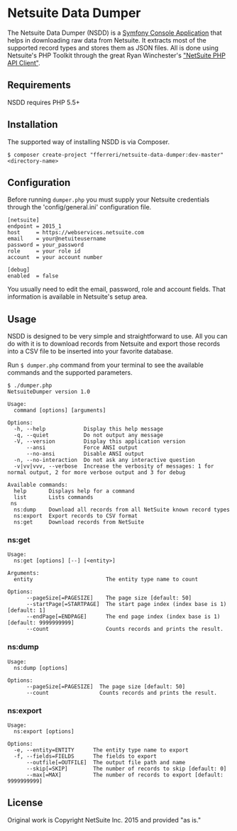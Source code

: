 # Netsuite Data Dumper

The Netsuite Data Dumper (NSDD) is a [Symfony Console Application](http://symfony.com/doc/current/components/console/index.html) that helps in downloading raw data from Netsuite. It extracts most of the supported record types and stores them as JSON files. All is done using Netsuite's PHP Toolkit through the great Ryan Winchester's ["NetSuite PHP API Client"](https://github.com/fungku/netsuite-php). 

## Requirements

NSDD requires PHP 5.5+

## Installation

The supported way of installing NSDD is via Composer.

```
$ composer create-project "fferreri/netsuite-data-dumper:dev-master" <directory-name>
```

## Configuration

Before running `dumper.php` you must supply your Netsuite credentials through the 'config/general.ini' configuration file. 
 
```
[netsuite]
endpoint = 2015_1
host     = https://webservices.netsuite.com
email    = your@netuiteusername
password = your_password
role     = your role id
account  = your account number

[debug]
enabled  = false
```

You usually need to edit the email, password, role and account fields. That information is available in Netsuite's setup area.  

## Usage

NSDD is designed to be very simple and straightforward to use. All you can do with it is to download records from Netsuite and export those records into a CSV file to be inserted into your favorite database. 

Run `$ dumper.php` command from your terminal to see the available commands and the supported parameters. 

```
$ ./dumper.php
NetsuiteDumper version 1.0

Usage:
  command [options] [arguments]

Options:
  -h, --help            Display this help message
  -q, --quiet           Do not output any message
  -V, --version         Display this application version
      --ansi            Force ANSI output
      --no-ansi         Disable ANSI output
  -n, --no-interaction  Do not ask any interactive question
  -v|vv|vvv, --verbose  Increase the verbosity of messages: 1 for normal output, 2 for more verbose output and 3 for debug

Available commands:
  help       Displays help for a command
  list       Lists commands
 ns
  ns:dump    Download all records from all NetSuite known record types
  ns:export  Export records to CSV format
  ns:get     Download records from NetSuite
```

### ns:get
```
Usage:
  ns:get [options] [--] [<entity>]

Arguments:
  entity                       The entity type name to count

Options:
      --pageSize[=PAGESIZE]    The page size [default: 50]
      --startPage[=STARTPAGE]  The start page index (index base is 1) [default: 1]
      --endPage[=ENDPAGE]      The end page index (index base is 1) [default: 9999999999]
      --count                  Counts records and prints the result.
```

### ns:dump
```
Usage:
  ns:dump [options]

Options:
      --pageSize[=PAGESIZE]  The page size [default: 50]
      --count                Counts records and prints the result.
```

### ns:export
```
Usage:
  ns:export [options]

Options:
  -e, --entity=ENTITY      The entity type name to export
  -f, --fields=FIELDS      The fields to export
      --outfile[=OUTFILE]  The output file path and name
      --skip[=SKIP]        The number of records to skip [default: 0]
      --max[=MAX]          The number of records to export [default: 9999999999]
```

## License

Original work is Copyright NetSuite Inc. 2015 and provided "as is."
